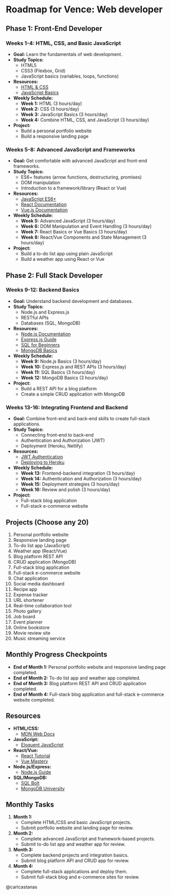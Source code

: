 # Roadmap for Vence: Web developer

## Phase 1: Front-End Developer

### Weeks 1-4: HTML, CSS, and Basic JavaScript
- **Goal:** Learn the fundamentals of web development.
- **Study Topics:**
  - HTML5
  - CSS3 (Flexbox, Grid)
  - JavaScript basics (variables, loops, functions)
- **Resources:**
  - [HTML & CSS](https://www.w3schools.com/html/)
  - [JavaScript Basics](https://www.freecodecamp.org/learn/javascript-algorithms-and-data-structures/basic-javascript/)
- **Weekly Schedule:**
  - **Week 1:** HTML (3 hours/day)
  - **Week 2:** CSS (3 hours/day)
  - **Week 3:** JavaScript Basics (3 hours/day)
  - **Week 4:** Combine HTML, CSS, and JavaScript (3 hours/day)
- **Project:**
  - Build a personal portfolio website
  - Build a responsive landing page

### Weeks 5-8: Advanced JavaScript and Frameworks
- **Goal:** Get comfortable with advanced JavaScript and front-end frameworks.
- **Study Topics:**
  - ES6+ features (arrow functions, destructuring, promises)
  - DOM manipulation
  - Introduction to a framework/library (React or Vue)
- **Resources:**
  - [JavaScript ES6+](https://www.freecodecamp.org/learn/javascript-algorithms-and-data-structures/es6/)
  - [React Documentation](https://reactjs.org/docs/getting-started.html)
  - [Vue.js Documentation](https://vuejs.org/v2/guide/)
- **Weekly Schedule:**
  - **Week 5:** Advanced JavaScript (3 hours/day)
  - **Week 6:** DOM Manipulation and Event Handling (3 hours/day)
  - **Week 7:** React Basics or Vue Basics (3 hours/day)
  - **Week 8:** React/Vue Components and State Management (3 hours/day)
- **Project:**
  - Build a to-do list app using plain JavaScript
  - Build a weather app using React or Vue

## Phase 2: Full Stack Developer

### Weeks 9-12: Backend Basics
- **Goal:** Understand backend development and databases.
- **Study Topics:**
  - Node.js and Express.js
  - RESTful APIs
  - Databases (SQL, MongoDB)
- **Resources:**
  - [Node.js Documentation](https://nodejs.org/en/docs/)
  - [Express.js Guide](https://expressjs.com/en/starter/guide.html)
  - [SQL for Beginners](https://www.codecademy.com/learn/learn-sql)
  - [MongoDB Basics](https://university.mongodb.com/courses/M001/about)
- **Weekly Schedule:**
  - **Week 9:** Node.js Basics (3 hours/day)
  - **Week 10:** Express.js and REST APIs (3 hours/day)
  - **Week 11:** SQL Basics (3 hours/day)
  - **Week 12:** MongoDB Basics (3 hours/day)
- **Project:**
  - Build a REST API for a blog platform
  - Create a simple CRUD application with MongoDB

### Weeks 13-16: Integrating Frontend and Backend
- **Goal:** Combine front-end and back-end skills to create full-stack applications.
- **Study Topics:**
  - Connecting front-end to back-end
  - Authentication and Authorization (JWT)
  - Deployment (Heroku, Netlify)
- **Resources:**
  - [JWT Authentication](https://www.digitalocean.com/community/tutorials/nodejs-jwt-expressjs)
  - [Deploying to Heroku](https://devcenter.heroku.com/articles/deploying-nodejs)
- **Weekly Schedule:**
  - **Week 13:** Frontend-backend integration (3 hours/day)
  - **Week 14:** Authentication and Authorization (3 hours/day)
  - **Week 15:** Deployment strategies (3 hours/day)
  - **Week 16:** Review and polish (3 hours/day)
- **Project:**
  - Full-stack blog application
  - Full-stack e-commerce website

## Projects (Choose any 20)
1. Personal portfolio website
2. Responsive landing page
3. To-do list app (JavaScript)
4. Weather app (React/Vue)
5. Blog platform REST API
6. CRUD application (MongoDB)
7. Full-stack blog application
8. Full-stack e-commerce website
9. Chat application
10. Social media dashboard
11. Recipe app
12. Expense tracker
13. URL shortener
14. Real-time collaboration tool
15. Photo gallery
16. Job board
17. Event planner
18. Online bookstore
19. Movie review site
20. Music streaming service

## Monthly Progress Checkpoints
- **End of Month 1:** Personal portfolio website and responsive landing page completed.
- **End of Month 2:** To-do list app and weather app completed.
- **End of Month 3:** Blog platform REST API and CRUD application completed.
- **End of Month 4:** Full-stack blog application and full-stack e-commerce website completed.

## Resources
- **HTML/CSS:**
  - [MDN Web Docs](https://developer.mozilla.org/en-US/docs/Web/HTML)
- **JavaScript:**
  - [Eloquent JavaScript](https://eloquentjavascript.net/)
- **React/Vue:**
  - [React Tutorial](https://reactjs.org/tutorial/tutorial.html)
  - [Vue Mastery](https://www.vuemastery.com/)
- **Node.js/Express:**
  - [Node.js Guide](https://nodejs.dev/learn)
- **SQL/MongoDB:**
  - [SQL Bolt](https://sqlbolt.com/)
  - [MongoDB University](https://university.mongodb.com/)

## Monthly Tasks
1. **Month 1:**
   - Complete HTML/CSS and basic JavaScript projects.
   - Submit portfolio website and landing page for review.
2. **Month 2:**
   - Complete advanced JavaScript and framework-based projects.
   - Submit to-do list app and weather app for review.
3. **Month 3:**
   - Complete backend projects and integration basics.
   - Submit blog platform API and CRUD app for review.
4. **Month 4:**
   - Complete full-stack applications and deploy them.
   - Submit full-stack blog and e-commerce sites for review.

@carlcastanas

